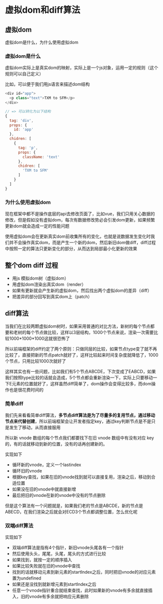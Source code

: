 # 虚拟dom和diff算法

## 虚拟dom

虚拟dom是什么，为什么使用虚拟dom

### 虚拟dom是什么

虚拟dom实际上是真实dom的映射，实际上是一个js对象，运用一定的规则（这个规则可以自己定义）

比如，可以便于我们用js语言来描述dom结构

```js
<div id="app">
  <p class="text">TXM to SFM</p>
</div>

// => 可以转化为以下结构
{
  tag: 'div',
  props: {
    id: 'app'
  },
  chidren: [
    {
      tag: 'p',
      props: {
        className: 'text'
      },
      chidren: [
        'TXM to SFM'
      ]
    }
  ]
}
```

### 为什么使用虚拟dom

现在框架中都不是操作底层的api去修改页面了，比如vue，我们只用关心数据的修改，但是假如没有虚拟dom，每次有数据修改势必会引发dom更新，如果频繁更新dom就会造成一定的性能问题

使用虚拟dom会在更新真实dom前收集所有的变化，也就是说数据发生变化时我们并不会操作真实dom，而是产生一个新的dom，然后新旧dom做diff，diff过程中按照一定的算法只更新变化的部分，从而达到局部最小化更新的效果

## 整个dom diff 过程

- 用js 模拟dom树（虚拟dom）
- 用虚拟dom渲染出真实dom（render）
- 如果有更新就会产生新的虚拟dom，然后找出两个虚拟dom的差异（diff）
- 把差异的部分回写到真实dom上（patch）

## diff算法

当我们在比较两颗虚拟dom树时，如果采用普通的对比方法，新树的每个节点都要和老树的每个节点做比较，这样以3层结构，1000个节点来说，渲染一次需要比较1000\*1000\*1000这就很恐怖了

所以前端框架的diff约定了两个原则：只做同层的比较，如果节点type变了就不再比较了，直接把新的节点patch就好了，这样比较起来时间复杂度就降低了，1000个节点，只用比较1000次就好了

这样其实也有一些问题，比如我们有5个节点ABCDE，下次变成了EABCD，如果我们按照type比较的话就会造成，5个节点都会重新渲染一下，实际上只要移动一下E元素的位置就好了，这样虽然diff简单了，dom操作会变得比较多，而dom操作也是很花费时间的

### 简单diff

我们先来看看简单diff算法，**多节点diff算法是为了尽量多的复用节点，通过移动节点来代替创建**，所以前端框架会让开发者指定key，通过key判断节点是不是只是发生了移动，从而直接服用

所以新 vnode 数组的每个节点我们都要找下在旧 vnode 数组中有没有对应 key 的，有的话就移动到新的位置，没有的话再创建新的。

实现如下

- 循环新的vnode，定义一个lastindex
- 循环旧的vnode
- 根据key查找，如果在旧的vnode找到就可以直接复用，渲染之后，移动到合适位置
- 如果没在旧的vnode中就直接新增
- 最后把旧的vnode在新的vnode中没有的节点删除

但是这个算法有一个问题就是，如果我们老的节点是ABCDE，新的节点是ABECD，在我们渲染之后就会对ECD3个节点都调整位置，怎么优化呢

### 双端diff算法

实现如下

- 双端diff算法是指有4个指针，新旧vnode头尾各有一个指针
- 然后使用头头，尾尾，头尾，尾头的方式进行比较
- 如果找到，就按一定的顺序插入
- 如果比较失败就在旧的vnode中查找
- 找到的话就移动元素到新元素的startIndex之后，同时把旧vnode的对应元素置为undefined
- 如果还是没找到就新增元素到startIndex之后
- 任意一个vnode指针重合就结束查找，此时如果新的vnode有多余就直接插入，旧的vnode有多余就把响应元素删除
